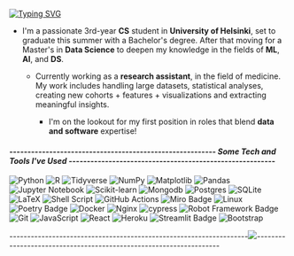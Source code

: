 
[![Typing SVG](https://readme-typing-svg.demolab.com?font=Ubuntu&size=30&pause=1000&color=00DC1FF8&background=4E00FF00&random=false&width=435&lines=Nice+to+see+you+here+!%F0%9F%91%BD%F0%9F%92%BB)](https://git.io/typing-svg)


- I'm a passionate 3rd-year **CS** student in **University of Helsinki**, set to graduate this summer with a Bachelor's degree.
   After that moving for a Master's in **Data Science** to deepen my knowledge in the fields of **ML**, **AI**, and **DS**.

  - Currently working as a **research assistant**, in the field of medicine. My work includes handling large datasets, statistical analyses, creating new cohorts + features + visualizations and extracting meaningful insights. 

    - I'm on the lookout for my first position in roles that blend **data and software** expertise!


#### --------------------------------------------------------- *Some Tech and Tools I've Used* ---------------------------------------------------------

![Python](https://img.shields.io/badge/python-3670A0?style=for-the-badge&logo=python&logoColor=ffdd54)
![R](https://img.shields.io/badge/r-%23276DC3.svg?style=for-the-badge&logo=r&logoColor=white)
![Tidyverse](https://img.shields.io/badge/Tidyverse-1A162D?style=for-the-badge&logo=tidyverse&logoColor=white)
![NumPy](https://img.shields.io/badge/numpy-%23013243.svg?style=for-the-badge&logo=numpy&logoColor=white)
![Matplotlib](https://img.shields.io/badge/Matplotlib-%23ffffff.svg?style=for-the-badge&logo=Matplotlib&logoColor=black)
![Pandas](https://img.shields.io/badge/pandas-%23150458.svg?style=for-the-badge&logo=pandas&logoColor=white)
![Jupyter Notebook](https://img.shields.io/badge/jupyter-%23FA0F00.svg?style=for-the-badge&logo=jupyter&logoColor=white)
![Scikit-learn](https://img.shields.io/badge/scikit--learn-%23F7931E.svg?style=for-the-badge&logo=scikit-learn&logoColor=white)
![Mongodb](https://img.shields.io/badge/MongoDB-4EA94B?style=for-the-badge&logo=mongodb&logoColor=white)
![Postgres](https://img.shields.io/badge/postgres-%23316192.svg?style=for-the-badge&logo=postgresql&logoColor=white)
![SQLite](https://img.shields.io/badge/sqlite-%2307405e.svg?style=for-the-badge&logo=sqlite&logoColor=white)
![LaTeX](https://img.shields.io/badge/latex-%23008080.svg?style=for-the-badge&logo=latex&logoColor=white)
![Shell Script](https://img.shields.io/badge/shell_script-%23121011.svg?style=for-the-badge&logo=gnu-bash&logoColor=white)
![GitHub Actions](https://img.shields.io/badge/github%20actions-%232671E5.svg?style=for-the-badge&logo=githubactions&logoColor=white)
![Miro Badge](https://img.shields.io/badge/Miro-050038?logo=miro&logoColor=fff&style=for-the-badge)
![Linux](https://img.shields.io/badge/Linux-FCC624?style=for-the-badge&logo=linux&logoColor=black)
![Poetry Badge](https://img.shields.io/badge/Poetry-60A5FA?style=for-the-badge&logo=poetry&logoColor=fff)
![Docker](https://img.shields.io/badge/docker-%230db7ed.svg?style=for-the-badge&logo=docker&logoColor=white)
![Nginx](https://img.shields.io/badge/nginx-%23009639.svg?style=for-the-badge&logo=nginx&logoColor=white)
![cypress](https://img.shields.io/badge/-cypress-%23E5E5E5?style=for-the-badge&logo=cypress&logoColor=058a5e)
![Robot Framework Badge](https://img.shields.io/badge/Robot%20Framework-000?style=for-the-badge&logo=robotframework&logoColor=fff)
![Git](https://img.shields.io/badge/git-%23F05033.svg?style=for-the-badge&logo=git&logoColor=white)
![JavaScript](https://img.shields.io/badge/javascript-%23323330.svg?style=for-the-badge&logo=javascript&logoColor=%23F7DF1E)
![React](https://img.shields.io/badge/react-%2320232a.svg?style=for-the-badge&logo=react&logoColor=%2361DAFB)
![Heroku](https://img.shields.io/badge/heroku-%23430098.svg?style=for-the-badge&logo=heroku&logoColor=white)
![Streamlit Badge](https://img.shields.io/badge/Streamlit-FF4B4B?style=for-the-badge&logo=streamlit&logoColor=fff)
![Bootstrap](https://img.shields.io/badge/bootstrap-%238511FA.svg?style=for-the-badge&logo=bootstrap&logoColor=white)



-------------------------------------------------------------------![](https://komarev.com/ghpvc/?username=JuusoSaavalainen&label=Page+Refresh+Count&base=0)-------------------------------------------------------------------



<!--
**JuusoSaavalainen/JuusoSaavalainen** is a ✨ _special_ ✨ repository because its `README.md` (this file) appears on your GitHub profile.

Here are some ideas to get you started:

- 🔭 I’m currently working on ...
- 🌱 I’m currently learning ...
- 👯 I’m looking to collaborate on ...
- 🤔 I’m looking for help with ...
- 💬 Ask me about ...
- 📫 How to reach me: ...
- 😄 Pronouns: ...
- ⚡ Fun fact: ...
-->
